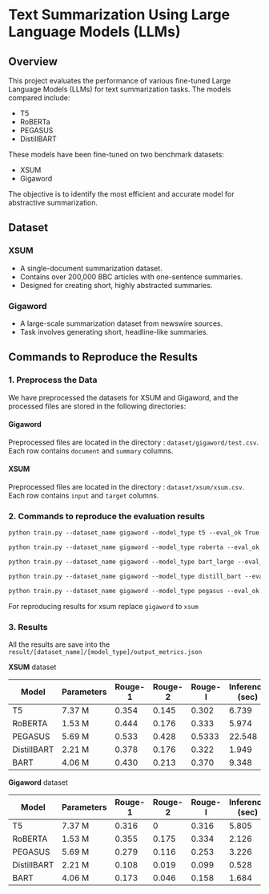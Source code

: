 # Text Summarization Using Large Language Models (LLMs)

## Overview
This project evaluates the performance of various fine-tuned Large Language Models (LLMs) for text summarization tasks. The models compared include:
- T5
- RoBERTa
- PEGASUS
- DistillBART

These models have been fine-tuned on two benchmark datasets:
- XSUM
- Gigaword

The objective is to identify the most efficient and accurate model for abstractive summarization.

## Dataset
### XSUM 
- A single-document summarization dataset.
- Contains over 200,000 BBC articles with one-sentence summaries.
- Designed for creating short, highly abstracted summaries.

### Gigaword
- A large-scale summarization dataset from newswire sources.
- Task involves generating short, headline-like summaries.

## Commands to Reproduce the Results
### 1. Preprocess the Data
We have preprocessed the datasets for XSUM and Gigaword, and the processed files are stored in the following directories:

#### Gigaword
Preprocessed files are located in the directory : `dataset/gigaword/test.csv`. 
Each row contains `document` and `summary` columns.

#### XSUM
Preprocessed files are located in the directory : `dataset/xsum/xsum.csv`. 
Each row contains `input` and `target` columns.

### 2. Commands to reproduce the evaluation results

```html
python train.py --dataset_name gigaword --model_type t5 --eval_ok True
```

```html
python train.py --dataset_name gigaword --model_type roberta --eval_ok True
```

```html
python train.py --dataset_name gigaword --model_type bart_large --eval_ok True
```

```html
python train.py --dataset_name gigaword --model_type distill_bart --eval_ok True
```

```html
python train.py --dataset_name gigaword --model_type pegasus --eval_ok True
```

For reproducing results for xsum replace `gigaword` to `xsum`

### 3. Results
All the results are save into the `result/[dataset_name]/[model_type]/output_metrics.json`

**XSUM** dataset 

| Model       | Parameters | Rouge-1 | Rouge-2 | Rouge-l | Inference (sec) | 
|-------------|------------|---------|---------|---------|-----------------|
| T5          | 7.37 M     | 0.354   | 0.145   | 0.302   | 6.739           | 
| RoBERTA     | 1.53 M     | 0.444   | 0.176   | 0.333   | 5.974           | 
| PEGASUS     | 5.69 M     | 0.533   | 0.428   | 0.5333  | 22.548          | 
| DistillBART | 2.21 M     | 0.378   | 0.176   | 0.322   | 1.949           | 
| BART        | 4.06 M     | 0.430   | 0.213   | 0.370   | 9.348           | 

**Gigaword** dataset

| Model       | Parameters | Rouge-1 | Rouge-2 | Rouge-l | Inference (sec) | 
|-------------|------------|---------|---------|---------|-----------------|
| T5          | 7.37 M     | 0.316   | 0       | 0.316   | 5.805           | 
| RoBERTA     | 1.53 M     | 0.355   | 0.175   | 0.334   | 2.126           | 
| PEGASUS     | 5.69 M     | 0.279   | 0.116   | 0.253   | 3.226           | 
| DistillBART | 2.21 M     | 0.108   | 0.019   | 0.099   | 0.528           | 
| BART        | 4.06 M     | 0.173   | 0.046   | 0.158   | 1.684           | 



